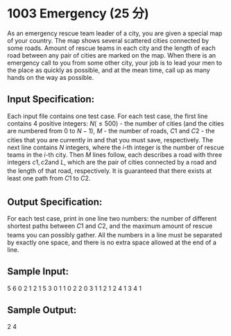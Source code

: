 # 1003 Emergency (25 分)

As an emergency rescue team leader of a city, you are given a special map of your country. The map shows several scattered cities connected by some roads. Amount of rescue teams in each city and the length of each road between any pair of cities are marked on the map. When there is an emergency call to you from some other city, your job is to lead your men to the place as quickly as possible, and at the mean time, call up as many hands on the way as possible.

## Input Specification:
Each input file contains one test case. For each test case, the first line contains 4 positive integers: $N ( ≤ 500)$ - the number of cities (and the cities are numbered from 0 to $N − 1$), $M$ - the number of roads, $C_​1$ and $C_​2$ ​​- the cities that you are currently in and that you must save, respectively. The next line contains $N$ integers, where the $i$-th integer is the number of rescue teams in the $i$-th city. Then $M$ lines follow, each describes a road with three integers $c_​1, c_​2$​​ and $L$, which are the pair of cities connected by a road and the length of that road, respectively. It is guaranteed that there exists at least one path from $C_​1$ to $C_​2$.

## Output Specification:
For each test case, print in one line two numbers: the number of different shortest paths between $C_​1$ and $C_​2$, and the maximum amount of rescue teams you can possibly gather. All the numbers in a line must be separated by exactly one space, and there is no extra space allowed at the end of a line.

## Sample Input:
5 6 0 2
1 2 1 5 3
0 1 1
0 2 2
0 3 1
1 2 1
2 4 1
3 4 1

## Sample Output:
2 4
